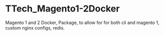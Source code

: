 # TTech_Magento1-2Docker
Magento 1 and 2 Docker, Package, to allow for for both cli and magento 1, custom nginx configs, redis. 
